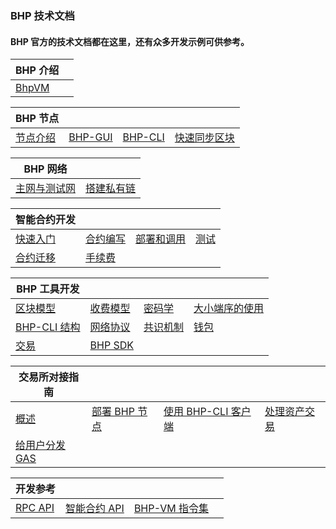 ### BHP 技术文档

#### BHP 官方的技术文档都在这里，还有众多开发示例可供参考。

| BHP 介绍             |      |
| -------------------- | ---- |
| [BhpVM](basic/vm.md) |      |

| BHP 节点                           |                                |                              |                                       |
| ---------------------------------- | ------------------------------ | ---------------------------- | ------------------------------------- |
| [节点介绍](node/introduction.md)   | [BHP-GUI](node/gui/install.md) | [BHP-CLI](node/cli/setup.md) | [快速同步区块](node/syncblocks.md) |

| BHP 网络                           |                                       |
| ---------------------------------- | ------------------------------------- |
| [主网与测试网](network/network.md) | [搭建私有链](network/privateChain.md) |

| 智能合约开发                                   |                                           |                                              |                               |
| ---------------------------------------------- | ----------------------------------------- | -------------------------------------------- | ----------------------------- |
| [快速入门](smartcontract/start/preparation.md) | [合约编写](smartcontract/write/basics.md) | [部署和调用](smartcontract/deploy/deploy.md) | [测试](smartcontract/test.md) |
| [合约迁移](smartcontract/migrate.md)           | [手续费](smartcontract/fees.md)           |                                              |                               |

| BHP 工具开发                                    |      |      |      |
| ----------------------------------------------- | ---- | ---- | ---- |
| [区块模型](tooldev/concept/blockchain/block.md) | [收费模型](tooldev/concept/chargingModel.md) | [密码学](tooldev/concept/cryptography/encode.md) | [大小端序的使用](tooldev/concept/endian.md) |
| [BHP-CLI 结构](tooldev/structure.md)    | [网络协议](tooldev/netProtocol.md)       | [共识机制](tooldev/consensus/algorithm.md) | [钱包](tooldev/wallets.md)                  |
| [交易](tooldev/transaction/transaction.md)      | [BHP SDK](tooldev/sdk/introduction.md)        |                                                            |                                             |

| 交易所对接指南                   |                                         |                                           |                                         |
| -------------------------------- | --------------------------------------- | ----------------------------------------- | --------------------------------------- |
| [概述](exchange/general.md)      | [部署 BHP 节点](exchange/deploynode.md) | [使用 BHP-CLI 客户端](exchange/client.md) | [处理资产交易](exchange/transaction.md) |
| [给用户分发GAS](exchange/gas.md) |                                         |                                           |                                         |

| 开发参考                        |                                            |                                  |      |
| ------------------------------- | ------------------------------------------ | -------------------------------- | ---- |
| [RPC API](reference/rpc/api.md) | [智能合约 API](reference/scapi/api/bhp.md) | [BHP-VM 指令集](reference/vm.md) |      |

<link href="index.css" rel="stylesheet" />

